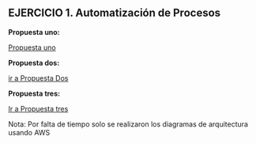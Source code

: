 ## EJERCICIO 1. Automatización de Procesos


**Propuesta uno:**

[Propuesta uno](https://github.com/roodrigoroot69/exchanges-exercises/tree/main/Propuesta%20uno "Propuesta uno")

**Propuesta dos:**

[ir a Propuesta Dos](https://github.com/roodrigoroot69/exchanges-exercises/tree/main/Propuesta%20dos "ir a Propuesta dos")

**Propuesta tres:**

[Ir a Propuesta tres](https://github.com/roodrigoroot69/exchanges-exercises/tree/main/Propuesta%20tres "Ir a Propuesta tres")

Nota: Por falta de tiempo solo se realizaron los diagramas de arquitectura usando AWS
